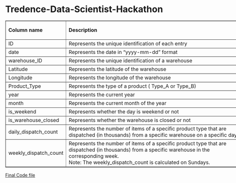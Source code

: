 # Tredence-Data-Scientist-Hackathon

<table style="width:770px" border="1">
	<tbody>
		<tr>
			<td style="width:141px">
			<p><strong>Column name</strong></p>
			</td>
			<td style="width:613px">
			<p><strong>Description</strong></p>
			</td>
		</tr>
		<tr>
			<td style="width:141px">ID</td>
			<td style="width:613px">Represents the unique identification of each entry</td>
		</tr>
		<tr>
			<td style="width:141px">date</td>
			<td style="width:613px">Represents the date in “yyyy-mm-dd” format</td>
		</tr>
		<tr>
			<td style="width:141px">warehouse_ID</td>
			<td style="width:613px">Represents the unique identification of a warehouse</td>
		</tr>
		<tr>
			<td style="width:141px">Latitude</td>
			<td style="width:613px">Represents the latitude of the warehouse</td>
		</tr>
		<tr>
			<td style="width:141px">Longitude</td>
			<td style="width:613px">Represents the longitude of the warehouse</td>
		</tr>
		<tr>
			<td style="width:141px">Product_Type</td>
			<td style="width:613px">Represents the type of a product ( Type_A or Type_B)&nbsp;</td>
		</tr>
		<tr>
			<td style="width:141px">year</td>
			<td style="width:613px">Represents the current year</td>
		</tr>
		<tr>
			<td style="width:141px">month</td>
			<td style="width:613px">Represents the current month of the year</td>
		</tr>
		<tr>
			<td style="width:141px">is_weekend</td>
			<td style="width:613px">Represents whether the day is weekend or not&nbsp;</td>
		</tr>
		<tr>
			<td style="width:141px">is_warehouse_closed</td>
			<td style="width:613px">Represents whether the warehouse is closed or not&nbsp;</td>
		</tr>
		<tr>
			<td style="width:141px">daily_dispatch_count</td>
			<td style="width:613px">Represents the number of items of a specific product type that are dispatched (in thousands) from a specific warehouse on a specific day&nbsp;</td>
		</tr>
		<tr>
			<td style="width:141px">weekly_dispatch_count</td>
			<td style="width:613px">Represents the number of items of a specific product type that are dispatched (in thousands) from a specific warehouse in the corresponding week.&nbsp;<br>
			Note: The weekly_dispatch_count is calculated on Sundays.</td>
		</tr>
	</tbody>
</table>

[Final Code file](https://github.com/piyumaha12/Tredence-Data-Scientist-Hackathon/blob/984ee0b03d9607ce0a9caa7b2f18211d5d95af28/demand_forecasting.ipynb)
